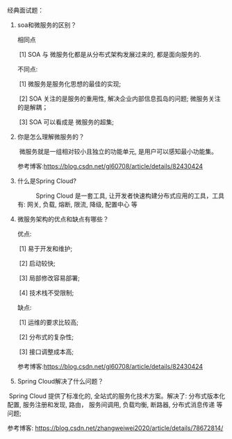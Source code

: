 经典面试题：

1. soa和微服务的区别？

   相同点

   ​    [1] SOA 与 微服务化都是从分布式架构发展过来的, 都是面向服务的.

   不同点:

   ​    [1] 微服务是服务化思想的最佳的实现;

   ​    [2] SOA  关注的是服务的重用性, 解决企业内部信息孤岛的问题; 微服务关注的是解耦；

   ​    [3] SOA 可以看成是 微服务的超集;

2. 你是怎么理解微服务的？

      ​    微服务就是一组相对较小且独立的功能单元, 是用户可以感知最小功能集。

      参考博客:https://blog.csdn.net/gl60708/article/details/82430424

3. 什么是Spring Cloud?

      　　　Spring Cloud 是一套工具, 让开发者快速构建分布式应用的工具，工具有: 网关, 负载, 熔断, 限流, 降级, 配置中心 等

4. 微服务架构的优点和缺点有哪些？

      优点:

      ​    [1] 易于开发和维护;

      ​    [2] 启动较快;

      ​    [3] 局部修改容易部署;

      ​    [4] 技术栈不受限制;

      缺点: 

      ​    [1] 运维的要求比较高;

      ​    [2] 分布式的复杂性;

      ​    [3] 接口调整成本高;

      参考博客:https://blog.csdn.net/gl60708/article/details/82430424

5. Spring Cloud解决了什么问题？

​         Spring Cloud 提供了标准化的, 全站式的服务化技术方案。解决了: 分布式版本化配置, 服务注册和发现, 路由， 服务间调用, 负载均衡, 断路器, 分布式消息传递 等问题;

参考博客: https://blog.csdn.net/zhangweiwei2020/article/details/78672814/
